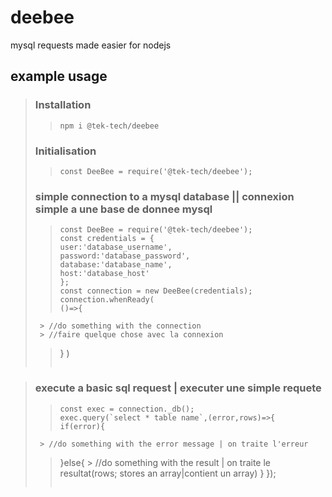 # deebee
mysql requests made easier for nodejs

## example usage

>### Installation
> >```
> >npm i @tek-tech/deebee
> >```
>
>
>
>### Initialisation
> >```
> >const DeeBee = require('@tek-tech/deebee');
> >```
>
>
>
>### simple connection to a mysql database || connexion simple a une base de donnee mysql
> >```
> >const DeeBee = require('@tek-tech/deebee');
> >const credentials = {
>    >user:'database_username',
>    >password:'database_password',
>    >database:'database_name',
>    >host:'database_host'
>>};
> >const connection = new DeeBee(credentials);
> >connection.whenReady(
>    >()=>{
>      > //do something with the connection
>      > //faire quelque chose avec la connexion
>    >}
> >)
> >``` 



>### execute a basic sql request | executer une simple requete
> >```
> >const exec = connection._db();
> >exec.query(`select * table name`,(error,rows)=>{
>   >if(error){
>      > //do something with the error message | on traite l'erreur
>   >}else{
>      > //do something with the result | on traite le resultat(rows; stores an array|contient un array)
>   >}
> >});
> >```

